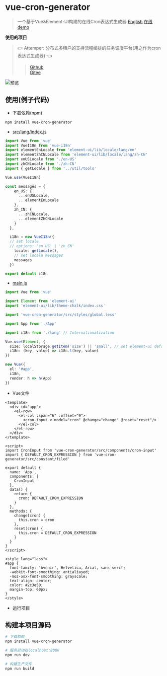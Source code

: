 # vue-cron-generator

> 一个基于Vue&Element-UI构建的在线Cron表达式生成器 [English](./README.md) [在线demo](http://106.14.246.234:8090/)  

**使用的项目**
>👉 Attemper: 分布式多租户的支持流程编排的任务调度平台(用之作为cron表达式生成器) 👈
>>[Github](https://github.com/attemper/attemper)  
>>[Gitee](https://gitee.com/attemper/attemper)

![预览](https://gitee.com/ldang264/vue-cron-generator/raw/master/resources/snapshot_zh_CN.png)

## 使用(例子代码)
- 下载依赖([npm](https://www.npmjs.com/package/vue-cron-generator))
``` bash
npm install vue-cron-generator
```

- [src/lang/index.js](https://github.com/attemper/attemper/blob/master/attemper-admin/src/lang/index.js)  
``` typescript
import Vue from 'vue'
import VueI18n from 'vue-i18n'
import elementEnLocale from 'element-ui/lib/locale/lang/en'
import elementZhCNLocale from 'element-ui/lib/locale/lang/zh-CN'
import enUSLocale from './en-US'
import zhCNLocale from './zh-CN'
import { getLocale } from '../util/tools'

Vue.use(VueI18n)

const messages = {
    en_US: {
      ...enUSLocale,
      ...elementEnLocale
    },
    zh_CN: {
      ...zhCNLocale,
      ...elementZhCNLocale
    }
  },

  i18n = new VueI18n({
  // set locale
  // options: 'en_US' | 'zh_CN'
    locale: getLocale(),
    // set locale messages
    messages
  })

export default i18n


```

- [main.js](https://github.com/attemper/attemper/blob/master/attemper-admin/src/lang/index.js)  
``` typescript
import Vue from 'vue'

import Element from 'element-ui'
import 'element-ui/lib/theme-chalk/index.css'

import 'vue-cron-generator/src/styles/global.less'

import App from './App'

import i18n from './lang' // Internationalization

Vue.use(Element, {
  size: localStorage.getItem('size') || 'small', // set element-ui default size
  i18n: (key, value) => i18n.t(key, value)
})

new Vue({
  el: '#app',
  i18n,
  render: h => h(App)
})

```

- Vue文件

``` vue
<template>
  <div id="app">
    <el-row>
      <el-col :span="6" :offset="9">
        <cron-input v-model="cron" @change="change" @reset="reset"/>
      </el-col>
    </el-row>
  </div>
</template>

<script>
import CronInput from 'vue-cron-generator/src/components/cron-input'
import { DEFAULT_CRON_EXPRESSION } from 'vue-cron-generator/src/constant/filed'

export default {
  name: 'App',
  components: {
    CronInput
  },
  data() {
    return {
      cron: DEFAULT_CRON_EXPRESSION
    }
  },
  methods: {
    change(cron) {
      this.cron = cron
    },
    reset(cron) {
      this.cron = DEFAULT_CRON_EXPRESSION
    }
  }
}
</script>

<style lang="less">
#app {
  font-family: 'Avenir', Helvetica, Arial, sans-serif;
  -webkit-font-smoothing: antialiased;
  -moz-osx-font-smoothing: grayscale;
  text-align: center;
  color: #2c3e50;
  margin-top: 60px;
}
</style>

```

- 运行项目

## 构建本项目源码

``` bash
# 下载依赖
npm install vue-cron-generator

# 服务启动在localhost:8080
npm run dev

# 构建生产文件
npm run build
```

